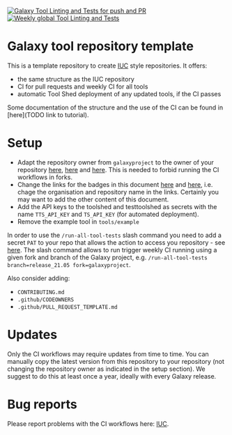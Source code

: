 [![Galaxy Tool Linting and Tests for push and PR](https://github.com/richard-burhans/galaxytools/actions/workflows/pr.yaml/badge.svg?branch=main)](https://github.com/richard-burhans/galaxytools/actions/workflows/pr.yaml/badge.svg)
[![Weekly global Tool Linting and Tests](https://github.com/richard-burhans/galaxytools/actions/workflows/ci.yaml/badge.svg?branch=master)](https://github.com/richard-burhans/galaxytools/actions/workflows/ci.yaml/badge.svg)

# Galaxy tool repository template

This is a template repository to create [IUC](https://github.com/galaxyproject/tools-iuc) style repositories.
It offers:

- the same structure as the IUC repository
- CI for pull requests and weekly CI for all tools
- automatic Tool Shed deployment of any updated tools, if the CI passes
 
Some documentation of the structure and the use of the CI can be found in [here](TODO link to tutorial).

Setup
=====

- Adapt the repository owner from `galaxyproject` to the owner of your repository [here](https://github.com/richard-burhans/galaxytools/blob/main/.github/workflows/ci.yaml#L15), [here](https://github.com/richard-burhans/galaxytools/blob/main/.github/workflows/pr.yaml#L304) and [here](https://github.com/richard-burhans/galaxytools/blob/main/.github/workflows/slash.yaml#L10). This is needed to forbid running the CI workflows in forks.
- Change the links for the badges in this document [here](https://github.com/richard-burhans/galaxytools/blob/main/README.md#L1) and [here](https://github.com/richard-burhans/galaxytools/blob/main/README.md#L2), i.e. chage the organisation and repository name in the links. Certainly you may want to add the other content of this document.
- Add the API keys to the toolshed and testtoolshed as secrets with the name `TTS_API_KEY` and `TS_API_KEY` (for automated deployment). 
- Remove the example tool in `tools/example`


In order to use the `/run-all-tool-tests` slash command you need to add a secret `PAT` to your repo that allows the action to access
you repository - see [here](https://docs.github.com/en/actions/reference/encrypted-secrets). The slash command allows to run trigger weekly CI running using a given fork and branch of the Galaxy project, e.g. `/run-all-tool-tests branch=release_21.05 fork=galaxyproject`. 

Also consider adding:

- `CONTRIBUTING.md`
- `.github/CODEOWNERS`
- `.github/PULL_REQUEST_TEMPLATE.md`

Updates
=======

Only the CI workflows may require updates from time to time. You can manually copy the latest version from this repository to your repository (not changing the repository owner as indicated in the setup section). We suggest to do this at least once a year, ideally with every Galaxy release. 

Bug reports
===========

Please report problems with the CI workflows here: [IUC](https://github.com/galaxyproject/tools-iuc).
